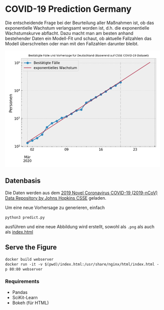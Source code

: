 # COVID-19 Prediction Germany

Die entscheidende Frage bei der Beurteilung aller Maßnahmen ist, ob das exponentielle Wachstum verlangsamt worden ist, d.h. die exponentielle Wachstumskurve abflacht. Dazu macht man am besten anhand bestehender Daten ein Modell-Fit und schaut, ob aktuelle Fallzahlen das Modell überschreiten oder man mit den Fallzahlen darunter bleibt.

![Vorhersage](2020-03-20-Germany-Covid19-Prediction.png)

## Datenbasis

Die Daten werden aus dem [2019 Novel Coronavirus COVID-19 (2019-nCoV) Data Repository by Johns Hopkins CSSE](https://github.com/CSSEGISandData/COVID-19) geladen.

Um eine neue Vorhersage zu generieren, einfach

`python3 predict.py`

ausführen und eine neue Abbildung wird erstellt, sowohl als `.png` als auch als [index.html](index.html)

## Serve the Figure

```
docker build webserver
docker run -it -v $(pwd)/index.html:/usr/share/nginx/html/index.html -p 80:80 webserver
```

### Requirements

* Pandas
* SciKit-Learn
* Bokeh (für HTML)